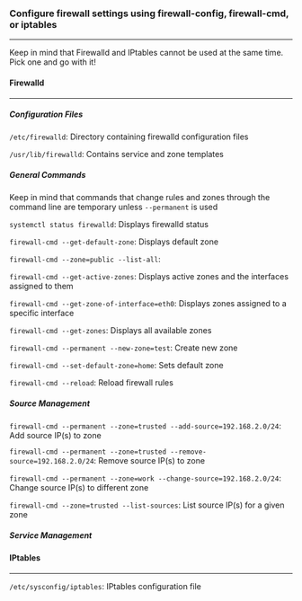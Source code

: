 ### Configure firewall settings using firewall-config, firewall-cmd, or iptables
---

Keep in mind that Firewalld and IPtables cannot be used at the same time.  Pick one and go with it!

#### Firewalld
---
##### Configuration Files
`/etc/firewalld`: Directory containing firewalld configuration files

`/usr/lib/firewalld`: Contains service and zone templates

##### General Commands
Keep in mind that commands that change rules and zones through the command line are temporary unless `--permanent` is used

`systemctl status firewalld`: Displays firewalld status

`firewall-cmd --get-default-zone`: Displays default zone

`firewall-cmd --zone=public --list-all`: 

`firewall-cmd --get-active-zones`: Displays active zones and the interfaces assigned to them

`firewall-cmd --get-zone-of-interface=eth0`: Displays zones assigned to a specific interface

`firewall-cmd --get-zones`: Displays all available zones

`firewall-cmd --permanent --new-zone=test`: Create new zone

`firewall-cmd --set-default-zone=home`: Sets default zone

`firewall-cmd --reload`: Reload firewall rules

##### Source Management
`firewall-cmd --permanent --zone=trusted --add-source=192.168.2.0/24`: Add source IP(s) to zone

`firewall-cmd --permanent --zone=trusted --remove-source=192.168.2.0/24`: Remove source IP(s) to zone

`firewall-cmd --permanent --zone=work --change-source=192.168.2.0/24`: Change source IP(s) to different zone

`firewall-cmd --zone=trusted --list-sources`: List source IP(s) for a given zone

##### Service Management

#### IPtables
---
`/etc/sysconfig/iptables`: IPtables configuration file